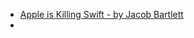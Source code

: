 - [Apple is Killing Swift - by Jacob Bartlett](https://blog.jacobstechtavern.com/p/apple-is-killing-swift)
-